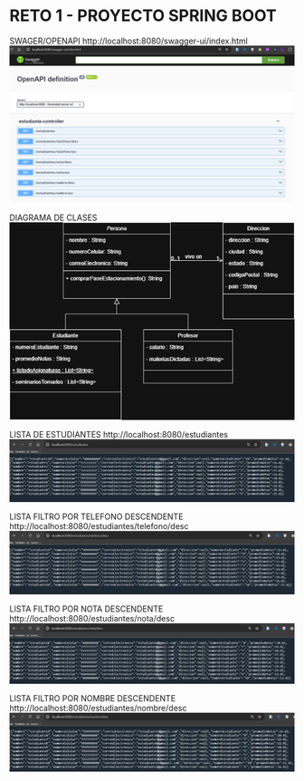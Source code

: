 # RETO 1 - PROYECTO SPRING BOOT

SWAGER/OPENAPI
http://localhost:8080/swagger-ui/index.html
![img.png](img.png)

DIAGRAMA DE CLASES
![Reto1.png](Reto1.png)

LISTA DE ESTUDIANTES
http://localhost:8080/estudiantes
![img_1.png](img_1.png)

LISTA FILTRO POR TELEFONO DESCENDENTE
http://localhost:8080/estudiantes/telefono/desc
![img_2.png](img_2.png)

LISTA FILTRO POR NOTA DESCENDENTE
http://localhost:8080/estudiantes/nota/desc
![img_3.png](img_3.png)

LISTA FILTRO POR NOMBRE DESCENDENTE
http://localhost:8080/estudiantes/nombre/desc
![img_4.png](img_4.png)

